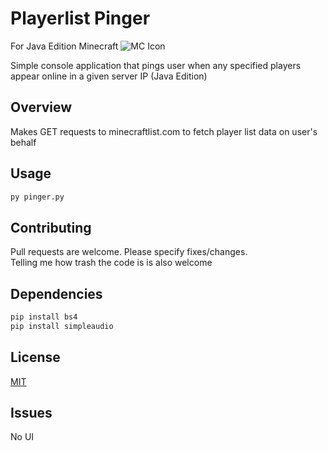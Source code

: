 # Playerlist Pinger 
For Java Edition Minecraft ![MC Icon](https://iili.io/6Jdw5g.png)
 
Simple console application that pings user when any specified players appear online in a given server IP (Java Edition)

## Overview
Makes GET requests to minecraftlist.com to fetch player list data on user's behalf

## Usage
```bash
py pinger.py
```
## Contributing
Pull requests are welcome. Please specify fixes/changes.  
Telling me how trash the code is is also welcome

## Dependencies
```bash
pip install bs4
pip install simpleaudio
```
 
## License
[MIT](https://choosealicense.com/licenses/mit/)


## Issues
No UI 
